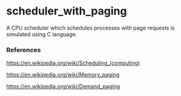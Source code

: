 # scheduler_with_paging

A CPU scheduler which schedules processes with page requests is simulated using C language.

### References

https://en.wikipedia.org/wiki/Scheduling_(computing)

https://en.wikipedia.org/wiki/Memory_paging

https://en.wikipedia.org/wiki/Demand_paging
